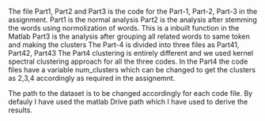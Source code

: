 The file Part1, Part2 and Part3 is the code for the Part-1, Part-2, Part-3 in the assignment.
Part1 is the normal analysis
Part2 is the analysis after stemming the words using normolization of words. This is a inbuilt function in the Matlab
Part3 is the analysis after grouping all related words to same token and making the clusters
The Part-4 is divided into three files as Part41, Part42, Part43
  The Part4 clustering is entirely different and we used kernel spectral clustering approach for all the three codes.
  In the Part4 the code files have a variable num_clusters which can be changed to get the clusters as 2,3,4 accordingly as required in the assignemnt.

The path to the dataset is to be changed accordingly for each code file. By defauly I have used the matlab Drive path which I have used to derive the results. 
  
